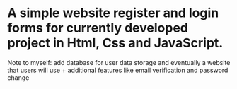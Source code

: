 # A simple website register and login forms for currently developed project in Html, Css and JavaScript.
Note to myself: add database for user data storage and eventually a website that users will use + additional features like email verification and password change
